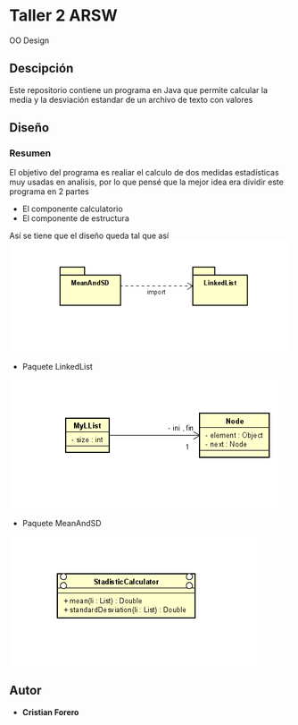 # Taller 2 ARSW

OO Design

## Descipción

Este repositorio contiene un programa en Java que permite calcular la media y la desviación estandar de un archivo de texto con valores

## Diseño

### Resumen

El objetivo del programa es realiar el calculo de dos medidas estadísticas muy usadas en analisis, por lo que pensé que la mejor idea era dividir este programa en 2 partes
* El componente calculatorio
* El componente de estructura

Así se tiene que el diseño queda tal que así
![Diagrama de Paquetes](img/paquetes.png)

* Paquete LinkedList


![Paquete LL](img/clasesllist.png)

* Paquete MeanAndSD


![Paquete Calc](img/clasesStadistic.png)

## Autor

* **Cristian Forero** 

